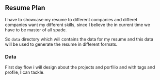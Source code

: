 ## Resume Plan
I have to showcase my resume to different companies and differet companies want my different skills, since I believe the in current time we have to be master of all spade. 

So `data` directory which will contains the data for my resume and this data will be used to generate the resume in different formats.

### Data 
First day flow i will design about the projects and porfilio and with tags and profile, I can tackle.